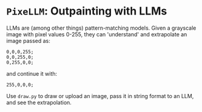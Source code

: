 # ```PixeLLM```: Outpainting with LLMs
LLMs are (among other things) pattern-matching models.
Given a grayscale image with pixel values 0-255, they can 'understand' and extrapolate an image passed as:
```
0,0,0,255;
0,0,255,0;
0,255,0,0;
```
and continue it with:
```
255,0,0,0;
```

Use ```draw.py``` to draw or upload an image, pass it in string format to an LLM, and see the extrapolation.


